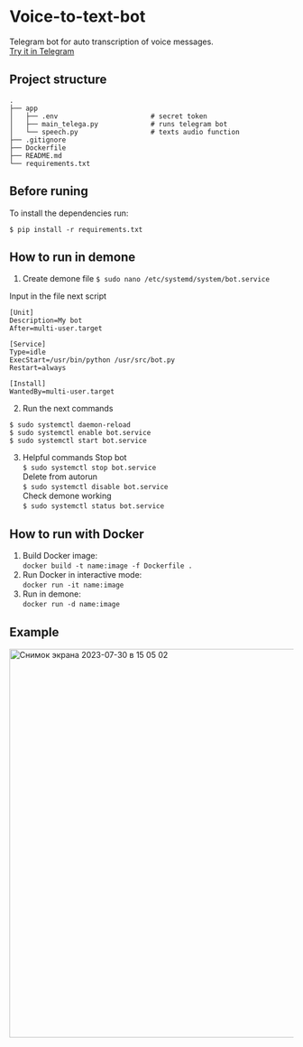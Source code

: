# Voice-to-text-bot
Telegram bot for auto transcription of voice messages.  
[Try it in Telegram](https://t.me/voice2textRuBot)

## Project structure
```
.
├── app
│   ├── .env                       # secret token
│   ├── main_telega.py             # runs telegram bot
│   └── speech.py                  # texts audio function
├── .gitignore
├── Dockerfile
├── README.md
└── requirements.txt
```
## Before runing
To install the dependencies run:
```
$ pip install -r requirements.txt
```


## How to run in demone
1. Create demone file
`$ sudo nano /etc/systemd/system/bot.service`

Input in the file next script
```
[Unit]
Description=My bot
After=multi-user.target
 
[Service]
Type=idle
ExecStart=/usr/bin/python /usr/src/bot.py
Restart=always
 
[Install]
WantedBy=multi-user.target
```
2. Run the next commands
```
$ sudo systemctl daemon-reload
$ sudo systemctl enable bot.service
$ sudo systemctl start bot.service
```

3. Helpful commands
Stop bot  
`$ sudo systemctl stop bot.service`  
Delete from autorun   
`$ sudo systemctl disable bot.service`  
Check demone working  
`$ sudo systemctl status bot.service`

## How to run with Docker
1. Build Docker image:  
`docker build -t name:image -f Dockerfile .`
2. Run Docker in interactive mode:  
`docker run -it name:image`
3. Run in demone:  
`docker run -d name:image`

## Example
<img width="689" alt="Снимок экрана 2023-07-30 в 15 05 02" src="https://github.com/JuliaRebrova/Voice-to-text-bot/assets/90173032/528776fa-6e90-4f71-b708-a4a8e35511bf">

